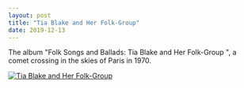 ```yaml
---
layout: post
title: "Tia Blake and Her Folk-Group"
date: 2019-12-13
---
```


The album "Folk Songs and Ballads: Tia Blake and Her Folk-Group ", a comet crossing in the skies of Paris in 1970.

[![Tia Blake and Her Folk-Group](http://img.youtube.com/vi/P3nEMhibg0M/0.jpg)](http://www.youtube.com/watch?v=P3nEMhibg0M "Tia Blake and Her Folk-Group")